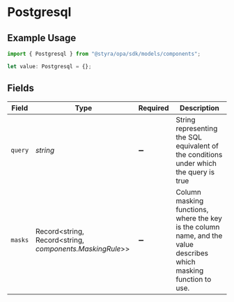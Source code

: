 # Postgresql

## Example Usage

```typescript
import { Postgresql } from "@styra/opa/sdk/models/components";

let value: Postgresql = {};
```

## Fields

| Field                                                                                                              | Type                                                                                                               | Required                                                                                                           | Description                                                                                                        |
| ------------------------------------------------------------------------------------------------------------------ | ------------------------------------------------------------------------------------------------------------------ | ------------------------------------------------------------------------------------------------------------------ | ------------------------------------------------------------------------------------------------------------------ |
| `query`                                                                                                            | *string*                                                                                                           | :heavy_minus_sign:                                                                                                 | String representing the SQL equivalent of the conditions under which the query is true                             |
| `masks`                                                                                                            | Record<string, Record<string, *components.MaskingRule*>>                                                           | :heavy_minus_sign:                                                                                                 | Column masking functions, where the key is the column name, and the value describes which masking function to use. |